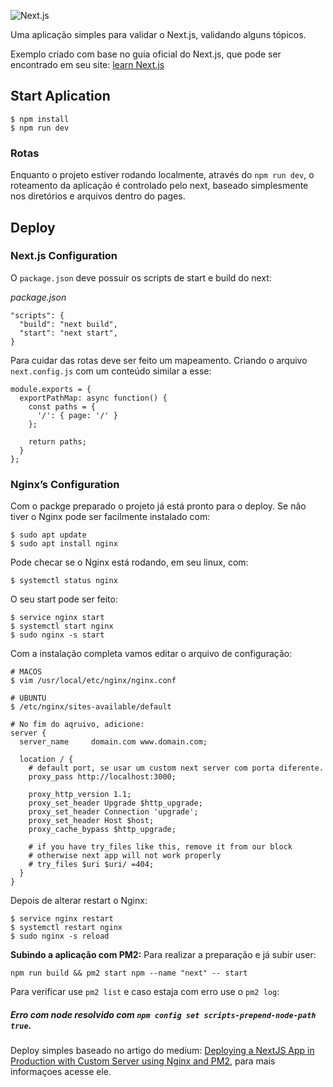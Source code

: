 ![Next.js](https://i.imgur.com/2LZTaCT.png)

Uma aplicação simples para validar o Next.js, validando alguns tópicos.   

Exemplo criado com base no guia oficial do Next.js, que pode ser encontrado em seu site: [learn Next.js](https://nextjs.org/learn/basics/getting-started)

## **Start Aplication**
```
$ npm install
$ npm run dev
```

### Rotas
Enquanto o projeto estiver rodando localmente, através do `npm run dev`, o roteamento da aplicação é controlado pelo next, baseado simplesmente nos diretórios e arquivos dentro do pages.   

## **Deploy**

### **Next.js Configuration**
O `package.json` deve possuir os scripts de start e build do next:

*package.json*
```
"scripts": { 
  "build": "next build",  
  "start": "next start",  
}
```

Para cuidar das rotas deve ser feito um mapeamento. Criando o arquivo `next.config.js` com um conteúdo similar a esse:
```
module.exports = {
  exportPathMap: async function() {
    const paths = {
      '/': { page: '/' }
    };

    return paths;
  }
};
```

### **Nginx’s Configuration**
Com o packge preparado o projeto já está pronto para o deploy. Se não tiver o Nginx pode ser facilmente instalado com:
```
$ sudo apt update
$ sudo apt install nginx
```

Pode checar se o Nginx está rodando, em seu linux, com:

```
$ systemctl status nginx
```

O seu start pode ser feito:
```
$ service nginx start
$ systemctl start nginx
$ sudo nginx -s start
```

Com a instalação completa vamos editar o arquivo de configuração:

```
# MACOS
$ vim /usr/local/etc/nginx/nginx.conf

# UBUNTU
$ /etc/nginx/sites-available/default
```

```
# No fim do aqruivo, adicione:
server {
  server_name     domain.com www.domain.com;

  location / {
    # default port, se usar um custom next server com porta diferente.
    proxy_pass http://localhost:3000;

    proxy_http_version 1.1;
    proxy_set_header Upgrade $http_upgrade;
    proxy_set_header Connection 'upgrade';
    proxy_set_header Host $host;
    proxy_cache_bypass $http_upgrade;

    # if you have try_files like this, remove it from our block
    # otherwise next app will not work properly
    # try_files $uri $uri/ =404;
  }
}
```

Depois de alterar restart o Nginx:
```
$ service nginx restart
$ systemctl restart nginx
$ sudo nginx -s reload
```

**Subindo a aplicação com PM2:**
Para realizar a preparação e já subir user:
```
npm run build && pm2 start npm --name "next" -- start
```

Para verificar use `pm2 list` e caso estaja com erro use o `pm2 log`:

##### *Erro com node resolvido com `npm config set scripts-prepend-node-path true`*.

Deploy simples baseado no artigo do medium: [Deploying a NextJS App in Production with Custom Server using Nginx and PM2](https://medium.com/@indiesk/deploying-a-nextjs-app-in-production-with-custom-server-using-nginx-and-pm2-786ccf9444c5), para mais informaçoes acesse ele.



